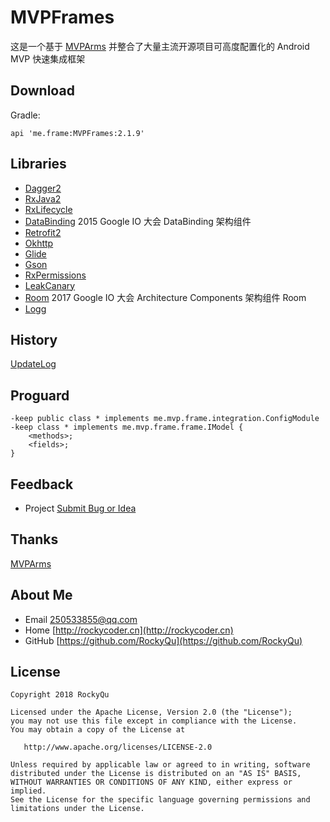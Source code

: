 # MVPFrames
这是一个基于 [MVPArms](https://github.com/JessYanCoding/MVPArms) 并整合了大量主流开源项目可高度配置化的 Android MVP 快速集成框架

## Download
Gradle:
```
api 'me.frame:MVPFrames:2.1.9'
```

## Libraries
* [Dagger2](https://google.github.io/dagger)  
* [RxJava2](https://github.com/ReactiveX/RxJava)  
* [RxLifecycle](https://github.com/trello/RxLifecycle)  
* [DataBinding](https://developer.android.google.cn/reference/android/databinding/package-summary)  2015 Google IO 大会 DataBinding 架构组件
* [Retrofit2](https://github.com/square/retrofit)  
* [Okhttp](https://github.com/square/okhttp)  
* [Glide](https://github.com/bumptech/glide)  
* [Gson](https://github.com/google/gson)  
* [RxPermissions](https://github.com/tbruyelle/RxPermissions)  
* [LeakCanary](https://github.com/square/leakcanary)  
* [Room](https://developer.android.com/topic/libraries/architecture/room.html)  2017 Google IO 大会 Architecture Components 架构组件 Room
* [Logg](https://github.com/RockyQu/Logg)  

## History
[UpdateLog](https://github.com/RockyQu/MVPFrames/releases)

## Proguard
```
-keep public class * implements me.mvp.frame.integration.ConfigModule
-keep class * implements me.mvp.frame.frame.IModel {
    <methods>;
    <fields>;
}
```
       
## Feedback
* Project  [Submit Bug or Idea](https://github.com/RockyQu/MVPFrames/issues)

## Thanks
[MVPArms](https://github.com/JessYanCoding/MVPArms)

## About Me
* Email [250533855@qq.com](250533855@qq.com)  
* Home [http://rockycoder.cn](http://rockycoder.cn)  
* GitHub [https://github.com/RockyQu](https://github.com/RockyQu)  

## License
```
Copyright 2018 RockyQu

Licensed under the Apache License, Version 2.0 (the "License");
you may not use this file except in compliance with the License.
You may obtain a copy of the License at

   http://www.apache.org/licenses/LICENSE-2.0

Unless required by applicable law or agreed to in writing, software
distributed under the License is distributed on an "AS IS" BASIS,
WITHOUT WARRANTIES OR CONDITIONS OF ANY KIND, either express or implied.
See the License for the specific language governing permissions and
limitations under the License.
```
